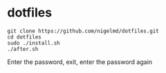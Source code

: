 # dotfiles

    git clone https://github.com/nigelmd/dotfiles.git
    cd dotfiles
    sudo ./install.sh
    ./after.sh

Enter the password, exit, enter the password again
